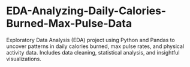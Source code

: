 # EDA-Analyzing-Daily-Calories-Burned-Max-Pulse-Data
Exploratory Data Analysis (EDA) project using Python and Pandas to uncover patterns in daily calories burned, max pulse rates, and physical activity data. Includes data cleaning, statistical analysis, and insightful visualizations.
